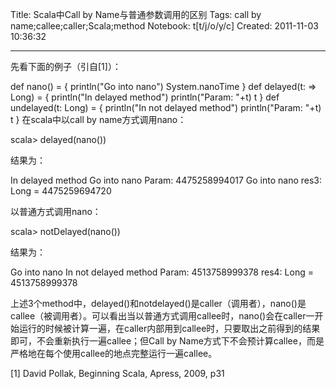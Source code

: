 Title: Scala中Call by Name与普通参数调用的区别
Tags: call by name;callee;caller;Scala;method
Notebook: t[t/j/o/y/c]
Created: 2011-11-03 10:36:32

------

先看下面的例子（引自[1]）：

 def nano() = { 
 println("Go into nano") 
 System.nanoTime 
} 
def delayed(t: => Long) = { 
 println("In delayed method") 
 println("Param: "+t) 
 t 
} 
def undelayed(t: Long) = { 
 println("In not delayed method") 
 println("Param: "+t) 
 t 
} 
在scala中以call by name方式调用nano：

 scala> delayed(nano()) 

结果为：

 In delayed method Go into nano 
Param: 4475258994017 Go into nano 
res3: Long = 4475259694720 

以普通方式调用nano：

 scala> notDelayed(nano()) 

结果为：

 Go into nano 
In not delayed method 
Param: 4513758999378 
res4: Long = 4513758999378 

 

上述3个method中，delayed()和notdelayed()是caller（调用者），nano()是callee（被调用者）。可以看出当以普通方式调用callee时，nano()会在caller一开始运行的时候被计算一遍，在caller内部用到callee时，只要取出之前得到的结果即可，不会重新执行一遍callee；但Call by Name方式下不会预计算callee，而是严格地在每个使用callee的地点完整运行一遍callee。

 

[1] David Pollak, Beginning Scala, Apress, 2009, p31